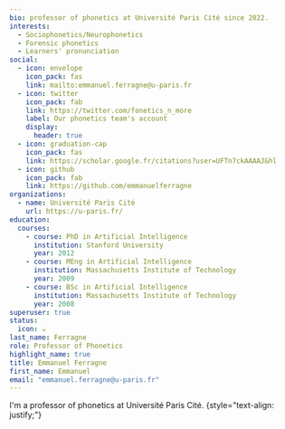 ```yaml
---
bio: professor of phonetics at Université Paris Cité since 2022. 
interests:
  - Sociophonetics/Neurophonetics
  - Forensic phonetics
  - Learners' pronunciation
social:
  - icon: envelope
    icon_pack: fas
    link: mailto:emmanuel.ferragne@u-paris.fr
  - icon: twitter
    icon_pack: fab
    link: https://twitter.com/fonetics_n_more
    label: Our phonetics team's account
    display:
      header: true
  - icon: graduation-cap
    icon_pack: fas
    link: https://scholar.google.fr/citations?user=UFTn7ckAAAAJ&hl
  - icon: github
    icon_pack: fab
    link: https://github.com/emmanuelferragne
organizations:
  - name: Université Paris Cité
    url: https://u-paris.fr/
education:
  courses:
    - course: PhD in Artificial Intelligence
      institution: Stanford University
      year: 2012
    - course: MEng in Artificial Intelligence
      institution: Massachusetts Institute of Technology
      year: 2009
    - course: BSc in Artificial Intelligence
      institution: Massachusetts Institute of Technology
      year: 2008
superuser: true
status:
  icon: ☕️
last_name: Ferragne
role: Professor of Phonetics
highlight_name: true
title: Emmanuel Ferragne
first_name: Emmanuel
email: "emmanuel.ferragne@u-paris.fr"
---
```


I'm a professor of phonetics at Université Paris Cité.
{style="text-align: justify;"}
